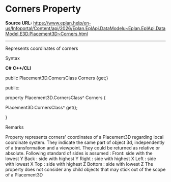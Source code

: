 # Corners Property

**Source URL:** https://www.eplan.help/en-us/Infoportal/Content/api/2026/Eplan.EplApi.DataModelu~Eplan.EplApi.DataModel.E3D.Placement3D~Corners.html

---

Represents coordinates of corners

Syntax

**C#**
**C++/CLI**


public Placement3D.CornersClass Corners {get;}

public:

property Placement3D.CornersClass^ Corners {

   Placement3D.CornersClass^ get();

}


Remarks

Property represents corners' coordinates of a Placement3D regarding local coordinate system. They indicate the same part of object 3d, independently of a transformation and a viewpoint. They could be returned as relative or absolute. Following standard of sides is assumed : Front: side with the lowest Y Back : side with highest Y Right : side with highest X Left : side with lowest X Top : side with highest Z Bottom : side with lowest Z The property does not consider any child objects that may stick out of the scope of a Placement3D
